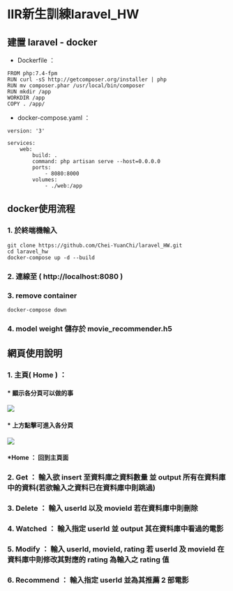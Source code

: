 # IIR新生訓練laravel_HW
## 建置 laravel - docker
* Dockerfile ：
```
FROM php:7.4-fpm
RUN curl -sS http://getcomposer.org/installer | php
RUN mv composer.phar /usr/local/bin/composer
RUN mkdir /app
WORKDIR /app
COPY . /app/
```
* docker-compose.yaml ：
```
version: '3'

services:
    web:
        build: .
        command: php artisan serve --host=0.0.0.0
        ports:
            - 8080:8000
        volumes:
            - ./web:/app

```

## docker使用流程
### 1. 於終端機輸入
```
git clone https://github.com/Chei-YuanChi/laravel_HW.git
cd laravel_hw
docker-compose up -d --build
```
### 2. 連線至 ( http://localhost:8080 )
### 3. remove container
```
docker-compose down
```
### 4. model weight 儲存於 movie_recommender.h5

## 網頁使用說明
### 1. 主頁( Home ) ：
#### * 顯示各分頁可以做的事
![](https://i.imgur.com/zGI0PRw.png)

#### * 上方點擊可進入各分頁
![](https://i.imgur.com/1lDVANY.png)

#### *Home ： 回到主頁面
### 2. Get ： 輸入欲 insert 至資料庫之資料數量 並 output 所有在資料庫中的資料(若欲輸入之資料已在資料庫中則跳過)
### 3. Delete ： 輸入 userId 以及 movieId 若在資料庫中則刪除
### 4. Watched ： 輸入指定 userId 並 output 其在資料庫中看過的電影
### 5. Modify ： 輸入 userId, movieId, rating 若 userId 及 movieId 在資料庫中則修改其對應的 rating 為輸入之 rating 值
### 6. Recommend ： 輸入指定 userId 並為其推薦 2 部電影
